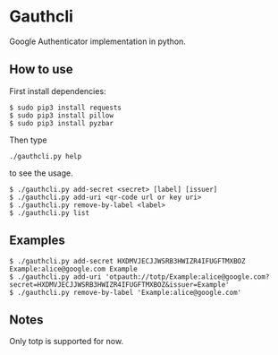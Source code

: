 # Gauthcli

Google Authenticator implementation in python.

## How to use

First install dependencies:

    $ sudo pip3 install requests
    $ sudo pip3 install pillow
    $ sudo pip3 install pyzbar

Then type

    ./gauthcli.py help

to see the usage.

    $ ./gauthcli.py add-secret <secret> [label] [issuer]
    $ ./gauthcli.py add-uri <qr-code url or key uri>
    $ ./gauthcli.py remove-by-label <label>
    $ ./gauthcli.py list

## Examples

    $ ./gauthcli.py add-secret HXDMVJECJJWSRB3HWIZR4IFUGFTMXBOZ Example:alice@google.com Example
    $ ./gauthcli.py add-uri 'otpauth://totp/Example:alice@google.com?secret=HXDMVJECJJWSRB3HWIZR4IFUGFTMXBOZ&issuer=Example'
    $ ./gauthcli.py remove-by-label 'Example:alice@google.com'

## Notes

Only totp is supported for now.
